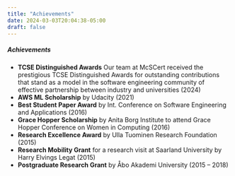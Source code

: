```yaml
---
title: "Achievements"
date: 2024-03-03T20:04:38-05:00
draft: false
---
```


##### Achievements

- **TCSE Distinguished Awards** Our team at McSCert received the prestigious TCSE Distinguished Awards for outstanding contributions that stand as a model in the software engineering community of effective partnership between industry and universities (2024)
- **AWS ML Scholarship** by Udacity (2021) 
- **Best Student Paper Award** by Int. Conference on Software Engineering and Applications (2016) 
- **Grace Hopper Scholarship** by Anita Borg Institute to attend Grace Hopper Conference on Women in Computing (2016)
- **Research Excellence Award** by Ulla Tuominen Research Foundation (2015) 
- **Research Mobility Grant** for a research visit at Saarland University by Harry Elvings Legat (2015) 
- **Postgraduate Research Grant** by Åbo Akademi University (2015 – 2018)
